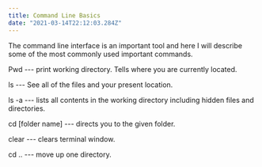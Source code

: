 ```yaml
---
title: Command Line Basics
date: "2021-03-14T22:12:03.284Z"
---
```


The command line interface is an important tool and here I will describe some of the most commonly used important commands.

Pwd --- print working directory. Tells where you are currently located.

ls --- See all of the files and your present location.

ls -a --- lists all contents in the working directory including hidden files and directories.

cd [folder name] --- directs you to the given folder.

clear --- clears terminal window.

cd .. --- move up one directory.